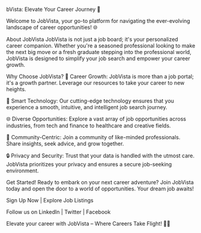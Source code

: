 
bVista: Elevate Your Career Journey 🚀

Welcome to JobVista, your go-to platform for navigating the ever-evolving landscape of career opportunities! 🌐

About JobVista
JobVista is not just a job board; it's your personalized career companion. Whether you're a seasoned professional looking to make the next big move or a fresh graduate stepping into the professional world, JobVista is designed to simplify your job search and empower your career growth.

Why Choose JobVista?
🚀 Career Growth: JobVista is more than a job portal; it's a growth partner. Leverage our resources to take your career to new heights.

🤖 Smart Technology: Our cutting-edge technology ensures that you experience a smooth, intuitive, and intelligent job search journey.

🌐 Diverse Opportunities: Explore a vast array of job opportunities across industries, from tech and finance to healthcare and creative fields.

👥 Community-Centric: Join a community of like-minded professionals. Share insights, seek advice, and grow together.

🔒 Privacy and Security: Trust that your data is handled with the utmost care. JobVista prioritizes your privacy and ensures a secure job-seeking environment.

Get Started!
Ready to embark on your next career adventure? Join JobVista today and open the door to a world of opportunities. Your dream job awaits!

Sign Up Now | Explore Job Listings

Follow us on LinkedIn | Twitter | Facebook

Elevate your career with JobVista – Where Careers Take Flight! 🚀🌟
